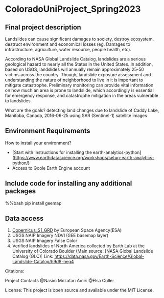# ColoradoUniProject_Spring2023
## Final project description
Landslides can cause significant damages to society, destroy ecosystem, destruct environment and economical losses (eg. Damages to infrastructure, agriculture, water resource, people health, etc).

According to NASA Global Landslide Catalog, landslides are a serious geological hazard to nearly all the States in the United States. In addition, based on USGS, landslides will annually remain approximately 25-50 victims across the country. Though, landslide exposure assessment and understanding the nature of neighborhood to live in it is important to mitigate catastrophe. Preliminary monitoring can provide vital information on how much an area is prone to landslide, which accordingly is essential for emergency response, and catastrophe mitigation in the areas vulnerable to landslides.

What are the goals?
detecting land changes due to landslide of Caddy Lake, Manitoba, Canada, 2016-06-25 using SAR (Sentinel-1) satellite images

## Environment Requirements
How to install your environment?
* [Start with instructions for installing the earth-analytics-python] (https://www.earthdatascience.org/workshops/setup-earth-analytics-python/)
* Access to Goole Earth Engine account

## Include **code** for installing any additional packages
%%bash
pip install geemap

## Data access 
1. [Copernicus_S1_GRD](https://developers.google.com/earth-engine/datasets/catalog/COPERNICUS_S1_GRD) by European Space Agency(ESA)
2. USGS NAIP Imagery NDVI (GEE basemap layer)
3. USGS NAIP Imagery False Color
4. Verified landslides of North America collected by Earth Lab at the University of Colorado Boulder (Main source: [NASA Global Landslide Catalog (GLC)] Link: https://data.nasa.gov/Earth-Science/Global-Landslide-Catalog/h9d8-neg4 

Citations:

Project Contacts
@Nasim Mozafari Amiri
@Elsa Culler


License:
This project is open source and available under the MIT License.




